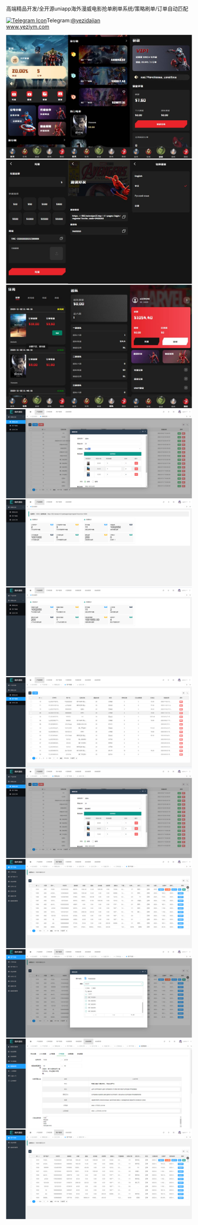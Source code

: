 高端精品开发/全开源uniapp海外漫威电影抢单刷单系统/策略刷单/订单自动匹配<p dir="auto"><a target="_blank" rel="noopener noreferrer nofollow" href="https://camo.githubusercontent.com/d614d90677fbc2e34c7c62ebc68c82379d87a57c4beaf05af65fec7ba6b72e36/68747470733a2f2f63646e2d69636f6e732d706e672e666c617469636f6e2e636f6d2f3531322f323131312f323131313634362e706e67"><img src="https://camo.githubusercontent.com/d614d90677fbc2e34c7c62ebc68c82379d87a57c4beaf05af65fec7ba6b72e36/68747470733a2f2f63646e2d69636f6e732d706e672e666c617469636f6e2e636f6d2f3531322f323131312f323131313634362e706e67" alt="Telegram Icon" style="width: 16px; max-width: 100%;" data-canonical-src="https://cdn-icons-png.flaticon.com/512/2111/2111646.png"></a>Telegram:<a href="https://t.me/yezidajian" rel="nofollow">@yezidajian</a><br><a href="https://www.yeziym.com/">www.yeziym.com</a></p><img src="https://github.com/yeziym/gaoduanjingpinkaifa_iE/blob/main/3lb5Z.png"><img src="https://github.com/yeziym/gaoduanjingpinkaifa_iE/blob/main/knVTL.png"><img src="https://github.com/yeziym/gaoduanjingpinkaifa_iE/blob/main/3dNDY.png"><img src="https://github.com/yeziym/gaoduanjingpinkaifa_iE/blob/main/pmi6o.png"><img src="https://github.com/yeziym/gaoduanjingpinkaifa_iE/blob/main/KzWvA.png"><img src="https://github.com/yeziym/gaoduanjingpinkaifa_iE/blob/main/7l3Os.png"><img src="https://github.com/yeziym/gaoduanjingpinkaifa_iE/blob/main/HOJ1E.png"><img src="https://github.com/yeziym/gaoduanjingpinkaifa_iE/blob/main/la5xi.png"><img src="https://github.com/yeziym/gaoduanjingpinkaifa_iE/blob/main/fyDtS.png"><img src="https://github.com/yeziym/gaoduanjingpinkaifa_iE/blob/main/wKfde.png"><img src="https://github.com/yeziym/gaoduanjingpinkaifa_iE/blob/main/qraPO.png"><img src="https://github.com/yeziym/gaoduanjingpinkaifa_iE/blob/main/O6rET.png">